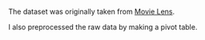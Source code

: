 The dataset was originally taken from [Movie Lens](https://grouplens.org/datasets/movielens/latest).

I also preprocessed the raw data by making a pivot table.